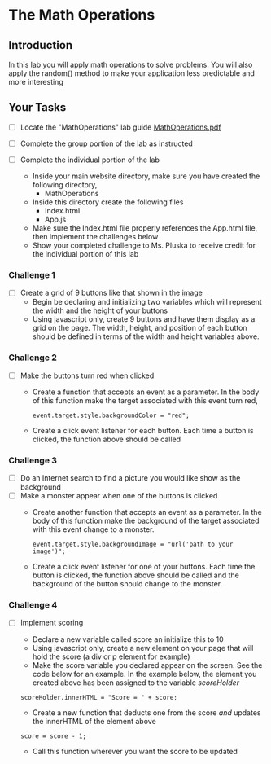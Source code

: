# The Math Operations

## Introduction
In this lab you will apply math operations to solve problems. You will also apply the random() method to make your application less predictable and more interesting 

## Your Tasks

- [ ] Locate the "MathOperations" lab guide [MathOperations.pdf](MathOperations.pdf)

- [ ] Complete the group portion of the lab as instructed

- [ ] Complete the individual portion of the lab

	* Inside your main website directory, make sure you have created the following directory, 
		- MathOperations
	* Inside this directory create the following files
		- Index.html
		- App.js
	* Make sure the Index.html file properly references the App.html file, then implement the challenges below
	* Show your completed challenge to Ms. Pluska to receive credit for the individual portion of this lab

### Challenge 1

- [ ] Create a grid of 9 buttons like that shown in the [image](buttonGrid.jpg)
	* Begin be declaring and initializing two variables which will represent the width and the height of your buttons
	* Using javascript only, create 9 buttons and have them display as a grid on the page.  The width, height, and position of each button should be defined in terms of the width and height variables above.  

### Challenge 2

- [ ] Make the buttons turn red when clicked
	* Create a function that accepts an event as a parameter.  In the body of this function make the target associated with this event turn red, 

		```
		event.target.style.backgroundColor = "red";
		```

	* Create a click event listener for each button.  Each time a button is clicked, the function above should be called

### Challenge 3

- [ ] Do an Internet search to find a picture you would like show as the background
- [ ] Make a monster appear when one of the buttons is clicked
	* Create another function that accepts an event as a parameter.  In the body of this function make the background of the target associated with this event change to a monster.  

		```
		event.target.style.backgroundImage = "url('path to your image')";

		```
	* Create a click event listener for one of your buttons.  Each time the button is clicked, the function above should be called and the background of the button should change to the monster.  

### Challenge 4

- [ ] Implement scoring

	* Declare a new variable called score an initialize this to 10
	* Using javascript only, create a new element on your page that will hold the score (a div or p element for example)
	* Make the score variable you declared appear on the screen.  See the code below for an example.  In the example below, the element you created above has been assigned to the variable _scoreHolder_  

	```
	scoreHolder.innerHTML = "Score = " + score;
	```

	* Create a new function that deducts one from the score _and_ updates the innerHTML of the element above

	```
	score = score - 1;
	```

	* Call this function wherever you want the score to be updated
	













